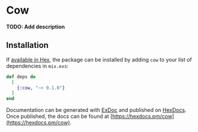 # Cow

**TODO: Add description**

## Installation

If [available in Hex](https://hex.pm/docs/publish), the package can be installed
by adding `cow` to your list of dependencies in `mix.exs`:

```elixir
def deps do
  [
    {:cow, "~> 0.1.0"}
  ]
end
```

Documentation can be generated with [ExDoc](https://github.com/elixir-lang/ex_doc)
and published on [HexDocs](https://hexdocs.pm). Once published, the docs can
be found at [https://hexdocs.pm/cow](https://hexdocs.pm/cow).

